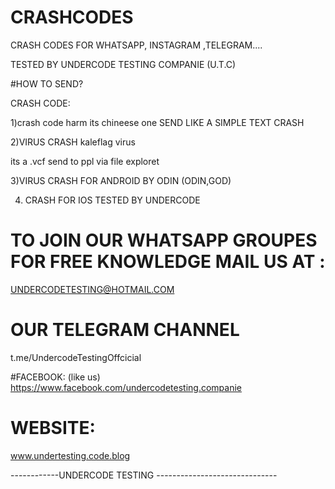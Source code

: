 # CRASHCODES
CRASH CODES FOR WHATSAPP, INSTAGRAM ,TELEGRAM....

TESTED BY UNDERCODE TESTING COMPANIE (U.T.C)

#HOW TO SEND?

CRASH CODE:

1)crash code harm its chineese one SEND LIKE A SIMPLE TEXT CRASH 

2)VIRUS CRASH kaleflag virus

its a .vcf send to ppl via file exploret

3)VIRUS CRASH FOR ANDROID BY ODIN (ODIN,GOD)

4) CRASH FOR IOS TESTED BY UNDERCODE

# TO JOIN OUR WHATSAPP GROUPES FOR FREE KNOWLEDGE MAIL US AT :


 UNDERCODETESTING@HOTMAIL.COM


# OUR TELEGRAM CHANNEL

 t.me/UndercodeTestingOffcicial

#FACEBOOK:
(like us)
https://www.facebook.com/undercodetesting.companie

# WEBSITE:


www.undertesting.code.blog


------------UNDERCODE TESTING ------------------------------
